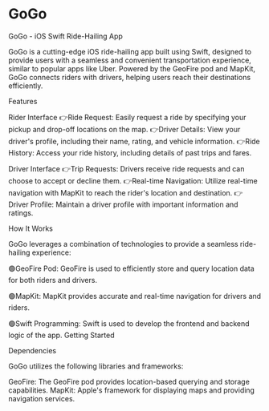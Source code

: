 # GoGo

GoGo - iOS Swift Ride-Hailing App

GoGo is a cutting-edge iOS ride-hailing app built using Swift, designed to provide users with a seamless and convenient transportation experience, similar to popular apps like Uber. Powered by the GeoFire pod and MapKit, GoGo connects riders with drivers, helping users reach their destinations efficiently.

Features

Rider Interface
👉Ride Request: Easily request a ride by specifying your pickup and drop-off locations on the map.
👉Driver Details: View your driver's profile, including their name, rating, and vehicle information.
👉Ride History: Access your ride history, including details of past trips and fares.

Driver Interface
👉Trip Requests: Drivers receive ride requests and can choose to accept or decline them.
👉Real-time Navigation: Utilize real-time navigation with MapKit to reach the rider's location and destination.
👉Driver Profile: Maintain a driver profile with important information and ratings.

How It Works

GoGo leverages a combination of technologies to provide a seamless ride-hailing experience:

🟢GeoFire Pod: GeoFire is used to efficiently store and query location data for both riders and drivers.

🟢MapKit: MapKit provides accurate and real-time navigation for drivers and riders.

🟢Swift Programming: Swift is used to develop the frontend and backend logic of the app.
Getting Started

Dependencies

GoGo utilizes the following libraries and frameworks:

GeoFire: The GeoFire pod provides location-based querying and storage capabilities.
MapKit: Apple's framework for displaying maps and providing navigation services.
